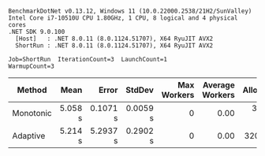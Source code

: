 ```

BenchmarkDotNet v0.13.12, Windows 11 (10.0.22000.2538/21H2/SunValley)
Intel Core i7-10510U CPU 1.80GHz, 1 CPU, 8 logical and 4 physical cores
.NET SDK 9.0.100
  [Host]   : .NET 8.0.11 (8.0.1124.51707), X64 RyuJIT AVX2
  ShortRun : .NET 8.0.11 (8.0.1124.51707), X64 RyuJIT AVX2

Job=ShortRun  IterationCount=3  LaunchCount=1  
WarmupCount=3  

```
| Method    | Mean    | Error    | StdDev   | Max Workers | Average Workers | Allocated |
|---------- |--------:|---------:|---------:|------------:|----------------:|----------:|
| Monotonic | 5.058 s | 0.1071 s | 0.0059 s |           0 |            0.00 | 321.89 KB |
| Adaptive  | 5.214 s | 5.2937 s | 0.2902 s |           0 |            0.00 |  320.6 KB |
